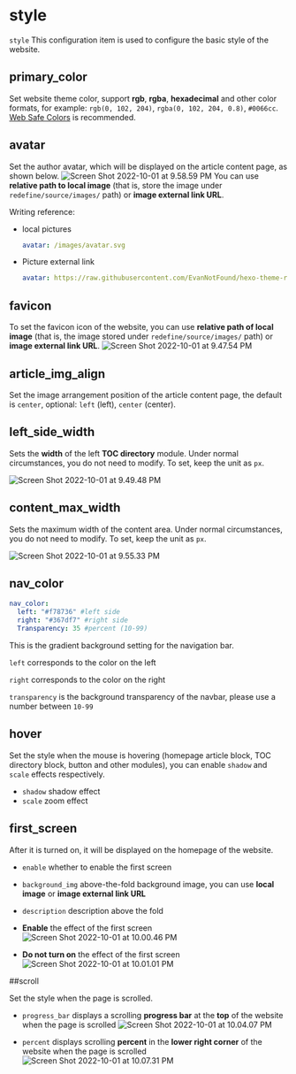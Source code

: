 # style

`style` This configuration item is used to configure the basic style of the website.

## primary_color

Set website theme color, support **rgb**, **rgba**, **hexadecimal** and other color formats, for example: `rgb(0, 102, 204)`, `rgba(0, 102, 204, 0.8)`, `#0066cc`. [Web Safe Colors](https://www.bootcss.com/p/websafecolors/) is recommended.

## avatar

Set the author avatar, which will be displayed on the article content page, as shown below.
![Screen Shot 2022-10-01 at 9.58.59 PM](https://evan.beee.top/img/Screen%20Shot%202022-10-01%20at%209.58.59%20PM.png)
You can use **relative path to local image** (that is, store the image under `redefine/source/images/` path) or **image external link URL**.

Writing reference:

- local pictures

  ````yaml
  avatar: /images/avatar.svg
  ````

- Picture external link

  ````yaml
  avatar: https://raw.githubusercontent.com/EvanNotFound/hexo-theme-redefine/main/source/images/avatar.svg
  ````

## favicon

To set the favicon icon of the website, you can use **relative path of local image** (that is, the image stored under `redefine/source/images/` path) or **image external link URL**.
![Screen Shot 2022-10-01 at 9.47.54 PM](https://evan.beee.top/img/Screen%20Shot%202022-10-01%20at%209.47.54%20PM.png)

## article\_img\_align

Set the image arrangement position of the article content page, the default is `center`, optional: `left` (left), `center` (center).

## left\_side\_width

Sets the **width** of the left **TOC directory** module. Under normal circumstances, you do not need to modify. To set, keep the unit as `px`.

![Screen Shot 2022-10-01 at 9.49.48 PM](https://evan.beee.top/img/Screen%20Shot%202022-10-01%20at%209.49.48%20PM.png)

## content\_max\_width

Sets the maximum width of the content area. Under normal circumstances, you do not need to modify. To set, keep the unit as `px`.

![Screen Shot 2022-10-01 at 9.55.33 PM](https://evan.beee.top/img/Screen%20Shot%202022-10-01%20at%209.55.33%20PM.png)

## nav_color

````yml
nav_color:
  left: "#f78736" #left side
  right: "#367df7" #right side
  Transparency: 35 #percent (10-99)
````

This is the gradient background setting for the navigation bar.

`left` corresponds to the color on the left

`right` corresponds to the color on the right

`transparency` is the background transparency of the navbar, please use a number between `10-99`

## hover

Set the style when the mouse is hovering (homepage article block, TOC directory block, button and other modules), you can enable `shadow` and `scale` effects respectively.

- `shadow` shadow effect
- `scale` zoom effect

## first_screen

After it is turned on, it will be displayed on the homepage of the website.

- `enable` whether to enable the first screen
- `background_img` above-the-fold background image, you can use **local image** or **image external link URL**
- `description` description above the fold
- **Enable** the effect of the first screen
  ![Screen Shot 2022-10-01 at 10.00.46 PM](https://evan.beee.top/img/Screen%20Shot%202022-10-01%20at%2010.00.46%20PM.png)

- **Do not turn on** the effect of the first screen
  ![Screen Shot 2022-10-01 at 10.01.01 PM](https://evan.beee.top/img/Screen%20Shot%202022-10-01%20at%2010.01.01%20PM.png)

##scroll

Set the style when the page is scrolled.

- `progress_bar` displays a scrolling **progress bar** at the **top** of the website when the page is scrolled
  ![Screen Shot 2022-10-01 at 10.04.07 PM](https://evan.beee.top/img/Screen%20Shot%202022-10-01%20at%2010.04.07%20PM.png)

- `percent` displays scrolling **percent** in the **lower right corner** of the website when the page is scrolled
  ![Screen Shot 2022-10-01 at 10.07.31 PM](https://evan.beee.top/img/Screen%20Shot%202022-10-01%20at%2010.07.31%20PM.png)
